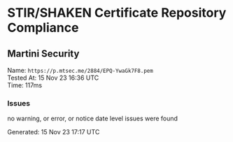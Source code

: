 # STIR/SHAKEN Certificate Repository Compliance

## Martini Security

Name: `https://p.mtsec.me/2884/EPQ-YwaGk7F8.pem`\
Tested At: 15 Nov 23 16:36 UTC\
Time: 117ms

### Issues

no warning, or error, or notice date level issues were found

Generated: 15 Nov 23 17:17 UTC